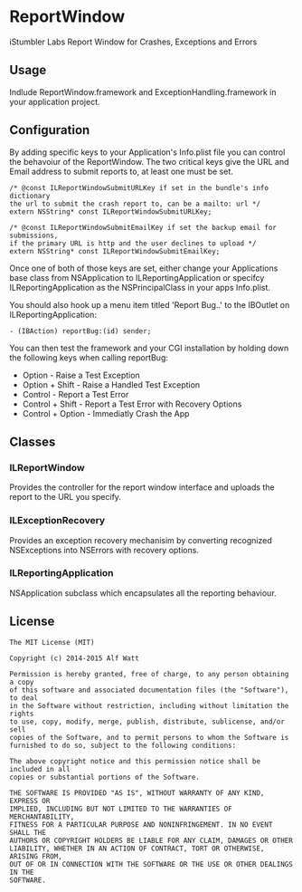 ReportWindow
==============

iStumbler Labs Report Window for Crashes, Exceptions and Errors

## Usage

Indlude ReportWindow.framework and ExceptionHandling.framework in your application project.

## Configuration

By adding specific keys to your Application's Info.plist file you can control the behavoiur of the ReportWindow.
The two critical keys give the URL and Email address to submit reports to, at least one must be set.

    /* @const ILReportWindowSubmitURLKey if set in the bundle's info dictionary
    the url to submit the crash report to, can be a mailto: url */
    extern NSString* const ILReportWindowSubmitURLKey;

    /* @const ILReportWindowSubmitEmailKey if set the backup email for submissions,
    if the primary URL is http and the user declines to upload */
    extern NSString* const ILReportWindowSubmitEmailKey;

Once one of both of those keys are set, either change your Applications base class from NSApplication to
ILReportingApplication or specifcy ILReportingApplication as the NSPrincipalClass in your apps Info.plist.

You should also hook up a menu item titled 'Report Bug..' to the IBOutlet on ILReportingApplication:

    - (IBAction) reportBug:(id) sender;

You can then test the framework and your CGI installation by holding down the following keys when calling
reportBug:

- Option - Raise a Test Exception
- Option + Shift - Raise a Handled Test Exception
- Control - Report a Test Error
- Control + Shift - Report a Test Error with Recovery Options
- Control + Option - Immediatly Crash the App

## Classes

### ILReportWindow

Provides the controller for the report window interface and uploads the report to the URL you specify.

### ILExceptionRecovery

Provides an exception recovery mechanisim by converting recognized NSExceptions into NSErrors with recovery options.

### ILReportingApplication

NSApplication subclass which encapsulates all the reporting behaviour.

## License

    The MIT License (MIT)

    Copyright (c) 2014-2015 Alf Watt

    Permission is hereby granted, free of charge, to any person obtaining a copy
    of this software and associated documentation files (the "Software"), to deal
    in the Software without restriction, including without limitation the rights
    to use, copy, modify, merge, publish, distribute, sublicense, and/or sell
    copies of the Software, and to permit persons to whom the Software is
    furnished to do so, subject to the following conditions:

    The above copyright notice and this permission notice shall be included in all
    copies or substantial portions of the Software.

    THE SOFTWARE IS PROVIDED "AS IS", WITHOUT WARRANTY OF ANY KIND, EXPRESS OR
    IMPLIED, INCLUDING BUT NOT LIMITED TO THE WARRANTIES OF MERCHANTABILITY,
    FITNESS FOR A PARTICULAR PURPOSE AND NONINFRINGEMENT. IN NO EVENT SHALL THE
    AUTHORS OR COPYRIGHT HOLDERS BE LIABLE FOR ANY CLAIM, DAMAGES OR OTHER
    LIABILITY, WHETHER IN AN ACTION OF CONTRACT, TORT OR OTHERWISE, ARISING FROM,
    OUT OF OR IN CONNECTION WITH THE SOFTWARE OR THE USE OR OTHER DEALINGS IN THE
    SOFTWARE.
